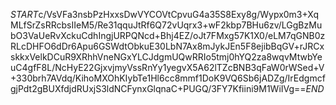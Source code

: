 $START$c/VsVFa3nsbPzHxxsDwVYCOVtCpvuG4a35S8Exy8g/Wypx0m3+XqMLfSrZsRRcbsIIeM5/Re31qquJtRf6Q72vUqrx3+wF2kbp7BHu6zv/LGgBzMubO3VaUeRvXckuCdhIngjURPQNcd+Bhj4EZ/oJt7FMxg57K1X0/eLM7qGNB0zRLcDHFO6dDr6Apu6GSWdtObkuE30LbN7Ax8mJykJEn5F8ejibBqGV+rJRCxskkxVelkDCuR9XRhhVneNGxYLCJdgmUQwRRIo5tmj0hYQ2za8wqvMtwbYeuC4gfF8L/NcHyE22GjxvjmyVssRnYy1yegvX5A62lTZcBNB3qFaW0rWSed+V+330brh7AVdq/KihoMXOhKIybTe1Hl6cc8mmf1DoK9VQ6Sb6jADZg/IrEdgmcfgjPdt2gBUXfdjdRUxjS3ldNCFynxGlqnaC+PUGQ/3FY7Kfiini9M1WiIVg==$END$